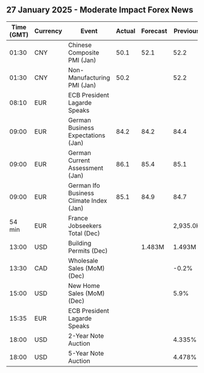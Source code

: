 ## 27 January 2025 - Moderate Impact Forex News

| Time (GMT) | Currency | Event | Actual | Forecast | Previous |
|------|----------|-------|--------|----------|----------|
| 01:30 | CNY | Chinese Composite PMI (Jan) | 50.1 | 52.1 | 52.2 |
| 01:30 | CNY | Non-Manufacturing PMI (Jan) | 50.2 |  | 52.2 |
| 08:10 | EUR | ECB President Lagarde Speaks |  |  |  |
| 09:00 | EUR | German Business Expectations (Jan) | 84.2 | 84.2 | 84.4 |
| 09:00 | EUR | German Current Assessment (Jan) | 86.1 | 85.4 | 85.1 |
| 09:00 | EUR | German Ifo Business Climate Index (Jan) | 85.1 | 84.9 | 84.7 |
| 54 min | EUR | France Jobseekers Total (Dec) |  |  | 2,935.0K |
| 13:00 | USD | Building Permits (Dec) |  | 1.483M | 1.493M |
| 13:30 | CAD | Wholesale Sales (MoM) (Dec) |  |  | -0.2% |
| 15:00 | USD | New Home Sales (MoM) (Dec) |  |  | 5.9% |
| 15:35 | EUR | ECB President Lagarde Speaks |  |  |  |
| 18:00 | USD | 2-Year Note Auction |  |  | 4.335% |
| 18:00 | USD | 5-Year Note Auction |  |  | 4.478% |
